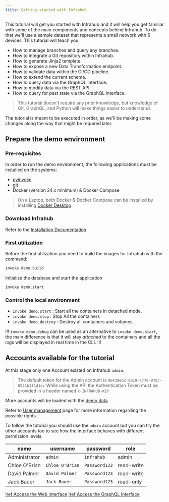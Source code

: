 ```yaml
---
title: Getting started with Infrahub
---
```


This tutorial will get you started with Infrahub and it will help you get familiar with some of the main components and concepts behind Infrahub. To do that we'll use a sample dataset that represents a small network with 6 devices. This tutorial will teach you:

- How to manage branches and query any branches.
- How to integrate a Git repository within Infrahub.
- How to generate Jinja2 template.
- How to expose a new Data Transformation endpoint.
- How to validate data within the CI/CD pipeline.
- How to extend the current schema.
- How to query data via the GraphQL interface.
- How to modify data via the REST API.
- How to query for past state via the GraphQL interface.

> This tutorial doesn't require any prior knowledge, but knowledge of Git, GraphQL, and Python will make things easier to understand.

The tutorial is meant to be executed in order, as we'll be making some changes along the way that might be required later.

## Prepare the demo environment

### Pre-requisites

In order to run the demo environment, the following applications must be installed on the systems:

- [pyinvoke](https://www.pyinvoke.org/)
- git
- Docker (version 24.x minimum) & Docker Compose

> On a Laptop, both Docker & Docker Compose can be installed by installing [Docker Desktop](https://www.docker.com/products/docker-desktop/)

### Download Infrahub

Refer to the [Installation Documentation](/guides/installation)

### First utilization

Before the first utilization you need to build the images for Infrahub with the command:

```sh
invoke demo.build
```

Initialize the database and start the application

```sh
invoke demo.start
```

### Control the local environment

- `invoke demo.start` : Start all the containers in detached mode.
- `invoke demo.stop` : Stop All the containers
- `invoke demo.destroy` : Destroy all containers and volumes.

!!!
`invoke demo.debug` can be used as an alternative to `invoke demo.start`, the main difference is that it will stay *attached* to the containers and all the logs will be displayed in real time in the CLI.
!!!

## Accounts available for the tutorial

At this stage only one Account existed on Infrahub `admin`.

> The default token for the Admin account is `06438eb2-8019-4776-878c-0941b1f1d1ec`
> While using the API the Authentication Token must be provided in a header named `X-INFRAHUB-KEY`

More accounts will be loaded with the [demo data](/topics/local-demo-environment/#load-some-data)

Refer to [User management](/topics/auth/) page for more information regarding the possible rights.

To follow the tutorial you should use the `admin` account but you can try the other accounts too to see how the interface behaves with different permission levels.

| name          | username        | password      | role       |
| ------------- | --------------- | ------------- | ---------- |
| Administrator | `admin`         | `infrahub`    | admin      |
| Chloe O'Brian | `Chloe O'Brian` | `Password123` | read-write |
| David Palmer  | `David Palmer`  | `Password123` | read-write |
| Jack Bauer    | `Jack Bauer`    | `Password123` | read-only  |

[!ref Access the Web interface](http://localhost:8000)
[!ref Access the GraphQL interface](http://localhost:8000/graphql)
